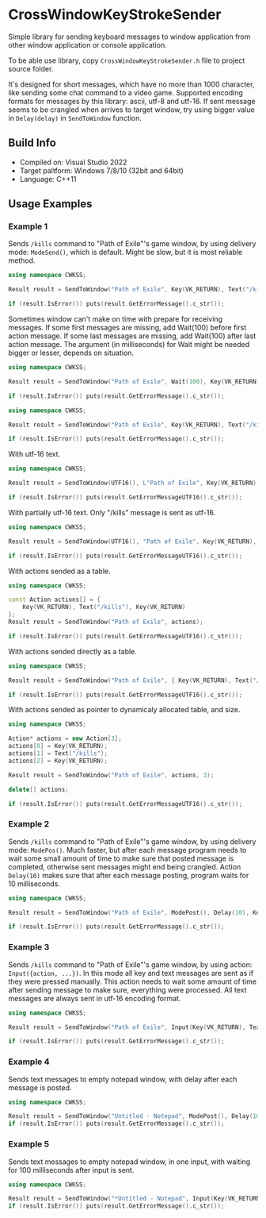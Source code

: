 # CrossWindowKeyStrokeSender
Simple library for sending keyboard messages to window application from other window application or console application.

To be able use library, copy `CrossWindowKeyStrokeSender.h` file to project source folder.

It's designed for short messages, which have no more than 1000 character, like sending some chat command to a video game.
Supported encoding formats for messages by this library: ascii, utf-8 and utf-16.
If sent message seems to be crangled when arrives to target window, try using bigger value in `Delay(delay)` in `SendToWindow` function.

## Build Info
- Compiled on: Visual Studio 2022
- Target paltform: Windows 7/8/10 (32bit and 64bit)
- Language: C++11

## Usage Examples

### Example 1
Sends `/kills` command to "Path of Exile"'s game window, by using delivery mode: `ModeSend()`, which is default. Might be slow, but it is most reliable method.
```c++
using namespace CWKSS;

Result result = SendToWindow("Path of Exile", Key(VK_RETURN), Text("/kills"), Key(VK_RETURN));

if (result.IsError()) puts(result.GetErrorMessage().c_str());
```

Sometimes window can't make on time with prepare for receiving messages. 
If some first messages are missing, add Wait(100) before first action message. 
If some last messages are missing, add Wait(100) after last action message.
The argument (in milliseconds) for Wait might be needed bigger or lesser, depends on situation. 
```c++
using namespace CWKSS;

Result result = SendToWindow("Path of Exile", Wait(100), Key(VK_RETURN), Text("/kills"), Key(VK_RETURN));

if (result.IsError()) puts(result.GetErrorMessage().c_str());
```
```c++
using namespace CWKSS;

Result result = SendToWindow("Path of Exile", Key(VK_RETURN), Text("/kills"), Key(VK_RETURN), Wait(100));

if (result.IsError()) puts(result.GetErrorMessage().c_str());
```

With utf-16 text.
```c++
using namespace CWKSS;

Result result = SendToWindow(UTF16(), L"Path of Exile", Key(VK_RETURN), Text(L"/kills"), Key(VK_RETURN));

if (result.IsError()) puts(result.GetErrorMessageUTF16().c_str());
```

With partially utf-16 text. Only "/kills" message is sent as utf-16.
```c++
using namespace CWKSS;

Result result = SendToWindow(UTF16(), "Path of Exile", Key(VK_RETURN), Text(L"/kills"), Key(VK_RETURN), Key(VK_RETURN), Text("/atlaspassives"), Key(VK_RETURN));

if (result.IsError()) puts(result.GetErrorMessageUTF16().c_str());
```

With actions sended as a table.
```c++
using namespace CWKSS;

const Action actions[] = {
    Key(VK_RETURN), Text("/kills"), Key(VK_RETURN)
};
Result result = SendToWindow("Path of Exile", actions);

if (result.IsError()) puts(result.GetErrorMessageUTF16().c_str());
```

With actions sended directly as a table.
```c++
using namespace CWKSS;

Result result = SendToWindow("Path of Exile", { Key(VK_RETURN), Text("/kills"), Key(VK_RETURN) });

if (result.IsError()) puts(result.GetErrorMessageUTF16().c_str());
```

With actions sended as pointer to dynamicaly allocated table, and size.
```c++
using namespace CWKSS;

Action* actions = new Action[3];
actions[0] = Key(VK_RETURN);
actions[1] = Text("/kills");
actions[2] = Key(VK_RETURN);

Result result = SendToWindow("Path of Exile", actions, 3);

delete[] actions;

if (result.IsError()) puts(result.GetErrorMessageUTF16().c_str());
```

### Example 2
Sends `/kills` command to "Path of Exile"'s game window, by using delivery mode: `ModePos()`. 
Much faster, but after each message program needs to wait some small amount of time to make sure that posted message is completed, otherwise sent messages might end being crangled.
Action `Delay(10)` makes sure that after each message posting, program waits for 10 milliseconds.
```c++
using namespace CWKSS;

Result result = SendToWindow("Path of Exile", ModePost(), Delay(10), Key(VK_RETURN), Text("/kills"), Key(VK_RETURN));

if (result.IsError()) puts(result.GetErrorMessage().c_str());
```

### Example 3
Sends `/kills` command to "Path of Exile"'s game window, by using action: `Input({action, ...})`. In this mode all key and text messages are sent as if they were pressed manually.
This action needs to wait some amount of time after sending message to make sure, everything were processed. All text messages are always sent in utf-16 encoding format.
```c++
using namespace CWKSS;

Result result = SendToWindow("Path of Exile", Input(Key(VK_RETURN), Text("/kills"), Key(VK_RETURN)), Wait(100));

if (result.IsError()) puts(result.GetErrorMessage().c_str());
```


### Example 4
Sends text messages to empty notepad window, with delay after each message is posted.
```c++
using namespace CWKSS;

Result result = SendToWindow("Untitled - Notepad", ModePost(), Delay(10), Text("Some text."), Key(VK_RETURN), Text("Some other text."), Key(VK_RETURN));
if (result.IsError()) puts(result.GetErrorMessage().c_str());
```


### Example 5
Sends text messages to empty notepad window, in one input, with waiting for 100 milliseconds after input is sent.
```c++
using namespace CWKSS;

Result result = SendToWindow("*Untitled - Notepad", Input(Key(VK_RETURN), Text("Some text."), Key(VK_RETURN), Text("Some other text."), Key(VK_RETURN)), Wait(100));
if (result.IsError()) puts(result.GetErrorMessage().c_str());
```

